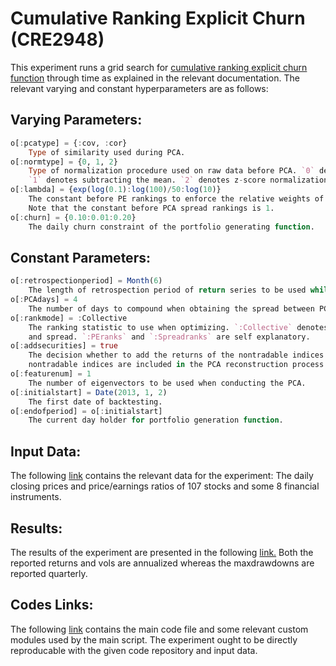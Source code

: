 # Cumulative Ranking Explicit Churn (CRE2948)

This experiment runs a grid search for [cumulative ranking explicit churn function](https://github.com/ahmetumutdurmus/kareexperiments/blob/master/docs/src/Cumulative%20Ranking%20Explicit%20Churn.md) through time as explained in the relevant documentation. The relevant varying and constant hyperparameters are as follows:

## Varying Parameters:

```julia
o[:pcatype] = {:cov, :cor}
    Type of similarity used during PCA.
o[:normtype] = {0, 1, 2} 
    Type of normalization procedure used on raw data before PCA. `0` denotes no normalization. 
    `1` denotes subtracting the mean. `2` denotes z-score normalization. 
o[:lambda] = {exp(log(0.1):log(100)/50:log(10)}
    The constant before PE rankings to enforce the relative weights of PCA spread and PE rankings. 
    Note that the constant before PCA spread rankings is 1. 
o[:churn] = {0.10:0.01:0.20}
    The daily churn constraint of the portfolio generating function.
```

## Constant Parameters:

```julia
o[:retrospectionperiod] = Month(6) 
    The length of retrospection period of return series to be used while doing PCA.
o[:PCAdays] = 4 
    The number of days to compound when obtaining the spread between PCA reconstruction and market returns.
o[:rankmode] = :Collective 
    The ranking statistic to use when optimizing. `:Collective` denotes the statistic obtained by using both PE
    and spread. `:PEranks` and `:Spreadranks` are self explanatory.
o[:addsecurities] = true 
    The decision whether to add the returns of the nontradable indices to the PCA analysis. If true, the 
    nontradable indices are included in the PCA reconstruction process but are disregarded during trading.
o[:featurenum] = 1
    The number of eigenvectors to be used when conducting the PCA.  
o[:initialstart] = Date(2013, 1, 2)
    The first date of backtesting.
o[:endofperiod] = o[:initialstart]
    The current day holder for portfolio generation function. 
```

## Input Data:

The following [link](https://docs.google.com/spreadsheets/d/17KRBtCGKO4aQNd_eMO--WkLCO3-u_kCKedVwfr26uT0/edit?usp=sharing) contains the relevant data for the experiment: The daily closing prices and price/earnings ratios of 107 stocks and some 8 financial instruments. 

## Results: 

The results of the experiment are presented in the following [link.](https://docs.google.com/spreadsheets/d/1mqV7G854-a8tiyZN2LZ4p4hW06KRunYluJwhZWJy7Zc/edit?usp=sharing) Both the reported returns and vols are annualized whereas the maxdrawdowns are reported quarterly.

## Codes Links:

The following [link](https://github.com/ahmetumutdurmus/kareexperiments/tree/master/src/CRE2948) contains the main code file and some relevant custom modules used by the main script. The experiment ought to be directly reproducable with the given code repository and input data. 
